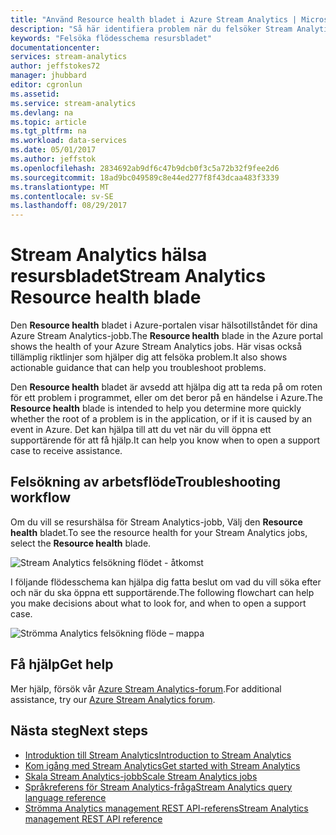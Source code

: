```yaml
---
title: "Använd Resource health bladet i Azure Stream Analytics | Microsoft Docs"
description: "Så här identifiera problem när du felsöker Stream Analytics-jobb."
keywords: "Felsöka flödesschema resursbladet"
documentationcenter: 
services: stream-analytics
author: jeffstokes72
manager: jhubbard
editor: cgronlun
ms.assetid: 
ms.service: stream-analytics
ms.devlang: na
ms.topic: article
ms.tgt_pltfrm: na
ms.workload: data-services
ms.date: 05/01/2017
ms.author: jeffstok
ms.openlocfilehash: 2834692ab9df6c47b9dcb0f3c5a72b32f9fee2d6
ms.sourcegitcommit: 18ad9bc049589c8e44ed277f8f43dcaa483f3339
ms.translationtype: MT
ms.contentlocale: sv-SE
ms.lasthandoff: 08/29/2017
---
```

# <a name="stream-analytics-resource-health-blade"></a><span data-ttu-id="0d0da-104">Stream Analytics hälsa resursbladet</span><span class="sxs-lookup"><span data-stu-id="0d0da-104">Stream Analytics Resource health blade</span></span>

<span data-ttu-id="0d0da-105">Den **Resource health** bladet i Azure-portalen visar hälsotillståndet för dina Azure Stream Analytics-jobb.</span><span class="sxs-lookup"><span data-stu-id="0d0da-105">The **Resource health** blade in the Azure portal shows the health of your Azure Stream Analytics jobs.</span></span> <span data-ttu-id="0d0da-106">Här visas också tillämplig riktlinjer som hjälper dig att felsöka problem.</span><span class="sxs-lookup"><span data-stu-id="0d0da-106">It also shows actionable guidance that can help you troubleshoot problems.</span></span> 

<span data-ttu-id="0d0da-107">Den **Resource health** bladet är avsedd att hjälpa dig att ta reda på om roten för ett problem i programmet, eller om det beror på en händelse i Azure.</span><span class="sxs-lookup"><span data-stu-id="0d0da-107">The **Resource health** blade is intended to help you determine more quickly whether the root of a problem is in the application, or if it is caused by an event in Azure.</span></span> <span data-ttu-id="0d0da-108">Det kan hjälpa till att du vet när du vill öppna ett supportärende för att få hjälp.</span><span class="sxs-lookup"><span data-stu-id="0d0da-108">It can help you know when to open a support case to receive assistance.</span></span>

## <a name="troubleshooting-workflow"></a><span data-ttu-id="0d0da-109">Felsökning av arbetsflöde</span><span class="sxs-lookup"><span data-stu-id="0d0da-109">Troubleshooting workflow</span></span>

<span data-ttu-id="0d0da-110">Om du vill se resurshälsa för Stream Analytics-jobb, Välj den **Resource health** bladet.</span><span class="sxs-lookup"><span data-stu-id="0d0da-110">To see the resource health for your Stream Analytics jobs, select the **Resource health** blade.</span></span> 

![Stream Analytics felsökning flödet - åtkomst](media/stream-analytics-resource-health/stream-analytics-access-troubleshooting.png)

<span data-ttu-id="0d0da-112">I följande flödesschema kan hjälpa dig fatta beslut om vad du vill söka efter och när du ska öppna ett supportärende.</span><span class="sxs-lookup"><span data-stu-id="0d0da-112">The following flowchart can help you make decisions about what to look for, and when to open a support case.</span></span>

![Strömma Analytics felsökning flöde – mappa](media/stream-analytics-resource-health/stream-analytics-troubleshooting-map.png)

## <a name="get-help"></a><span data-ttu-id="0d0da-114">Få hjälp</span><span class="sxs-lookup"><span data-stu-id="0d0da-114">Get help</span></span>
<span data-ttu-id="0d0da-115">Mer hjälp, försök vår [Azure Stream Analytics-forum](https://social.msdn.microsoft.com/Forums/en-US/home?forum=AzureStreamAnalytics).</span><span class="sxs-lookup"><span data-stu-id="0d0da-115">For additional assistance, try our [Azure Stream Analytics forum](https://social.msdn.microsoft.com/Forums/en-US/home?forum=AzureStreamAnalytics).</span></span>

## <a name="next-steps"></a><span data-ttu-id="0d0da-116">Nästa steg</span><span class="sxs-lookup"><span data-stu-id="0d0da-116">Next steps</span></span>
* [<span data-ttu-id="0d0da-117">Introduktion till Stream Analytics</span><span class="sxs-lookup"><span data-stu-id="0d0da-117">Introduction to Stream Analytics</span></span>](stream-analytics-introduction.md)
* [<span data-ttu-id="0d0da-118">Kom igång med Stream Analytics</span><span class="sxs-lookup"><span data-stu-id="0d0da-118">Get started with Stream Analytics</span></span>](stream-analytics-real-time-fraud-detection.md)
* [<span data-ttu-id="0d0da-119">Skala Stream Analytics-jobb</span><span class="sxs-lookup"><span data-stu-id="0d0da-119">Scale Stream Analytics jobs</span></span>](stream-analytics-scale-jobs.md)
* [<span data-ttu-id="0d0da-120">Språkreferens för Stream Analytics-fråga</span><span class="sxs-lookup"><span data-stu-id="0d0da-120">Stream Analytics query language reference</span></span>](https://msdn.microsoft.com/library/azure/dn834998.aspx)
* [<span data-ttu-id="0d0da-121">Strömma Analytics management REST API-referens</span><span class="sxs-lookup"><span data-stu-id="0d0da-121">Stream Analytics management REST API reference</span></span>](https://msdn.microsoft.com/library/azure/dn835031.aspx)